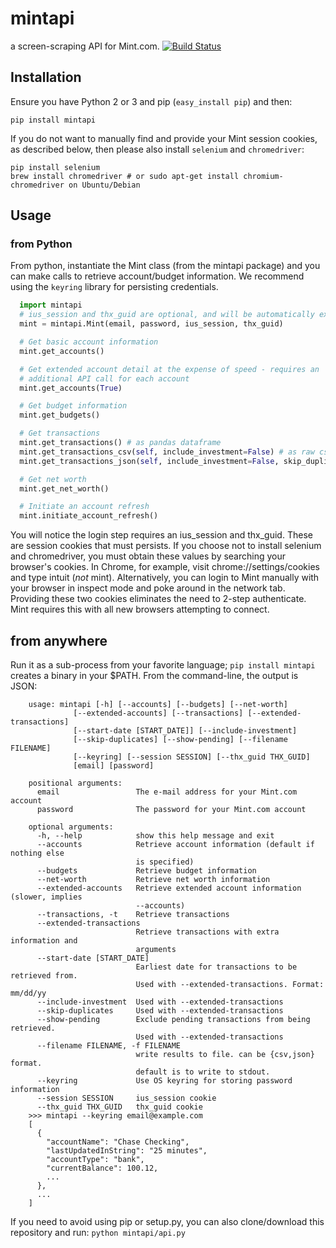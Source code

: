 # mintapi

a screen-scraping API for Mint.com. [![Build Status](https://travis-ci.org/mrooney/mintapi.svg?branch=master)](https://travis-ci.org/mrooney/mintapi)

## Installation
Ensure you have Python 2 or 3 and pip (`easy_install pip`) and then:

```shell
pip install mintapi
```

If you do not want to manually find and provide your Mint session cookies, as described below, then please also install `selenium` and `chromedriver`:
```shell
pip install selenium
brew install chromedriver # or sudo apt-get install chromium-chromedriver on Ubuntu/Debian
```

## Usage

### from Python

From python, instantiate the Mint class (from the mintapi package) and you can
make calls to retrieve account/budget information.  We recommend using the
`keyring` library for persisting credentials.

```python
  import mintapi
  # ius_session and thx_guid are optional, and will be automatically extracted if possible (see above for installing selenium/chromedriver)
  mint = mintapi.Mint(email, password, ius_session, thx_guid)

  # Get basic account information
  mint.get_accounts()

  # Get extended account detail at the expense of speed - requires an
  # additional API call for each account
  mint.get_accounts(True)

  # Get budget information
  mint.get_budgets()

  # Get transactions
  mint.get_transactions() # as pandas dataframe
  mint.get_transactions_csv(self, include_investment=False) # as raw csv data
  mint.get_transactions_json(self, include_investment=False, skip_duplicates=False):

  # Get net worth
  mint.get_net_worth()

  # Initiate an account refresh
  mint.initiate_account_refresh()
```

You will notice the login step requires an ius_session and thx_guid.  These are session
cookies that must persists. If you choose not to install selenium and chromedriver, you must obtain these values by searching your browser's cookies.
In Chrome, for example, visit chrome://settings/cookies and type intuit (*not* mint).  Alternatively, you
can login to Mint manually with your browser in inspect mode and poke around in the network tab.
Providing these two cookies eliminates the need to 2-step authenticate.  Mint requires this with
all new browsers attempting to connect.

from anywhere
---
Run it as a sub-process from your favorite language; `pip install mintapi` creates a binary in your $PATH. From the command-line, the output is JSON:

```shell
    usage: mintapi [-h] [--accounts] [--budgets] [--net-worth]
              [--extended-accounts] [--transactions] [--extended-transactions]
              [--start-date [START_DATE]] [--include-investment]
              [--skip-duplicates] [--show-pending] [--filename FILENAME]
              [--keyring] [--session SESSION] [--thx_guid THX_GUID]
              [email] [password]

    positional arguments:
      email                 The e-mail address for your Mint.com account
      password              The password for your Mint.com account

    optional arguments:
      -h, --help            show this help message and exit
      --accounts            Retrieve account information (default if nothing else
                            is specified)
      --budgets             Retrieve budget information
      --net-worth           Retrieve net worth information
      --extended-accounts   Retrieve extended account information (slower, implies
                            --accounts)
      --transactions, -t    Retrieve transactions
      --extended-transactions
                            Retrieve transactions with extra information and
                            arguments
      --start-date [START_DATE]
                            Earliest date for transactions to be retrieved from.
                            Used with --extended-transactions. Format: mm/dd/yy
      --include-investment  Used with --extended-transactions
      --skip-duplicates     Used with --extended-transactions
      --show-pending        Exclude pending transactions from being retrieved.
                            Used with --extended-transactions
      --filename FILENAME, -f FILENAME
                            write results to file. can be {csv,json} format.
                            default is to write to stdout.
      --keyring             Use OS keyring for storing password information
      --session SESSION     ius_session cookie
      --thx_guid THX_GUID   thx_guid cookie
    >>> mintapi --keyring email@example.com
    [
      {
        "accountName": "Chase Checking",
        "lastUpdatedInString": "25 minutes",
        "accountType": "bank",
        "currentBalance": 100.12,
        ...
      },
      ...
    ]
```

If you need to avoid using pip or setup.py, you can also clone/download
this repository and run: ``python mintapi/api.py``
